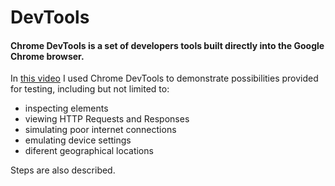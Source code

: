 # DevTools
#### Chrome DevTools is a set of developers tools built directly into the Google Chrome browser. 
In <a href="https://github.com/DariaMartinovskaya/DevTools/blob/main/DevTools_HW.md" target="_blank">this video</a> I used Chrome DevTools to demonstrate possibilities provided for testing, including but not limited to: 
- inspecting elements
- viewing HTTP Requests and Responses
- simulating poor internet connections
- emulating device settings
- diferent geographical locations

Steps are also described. 
